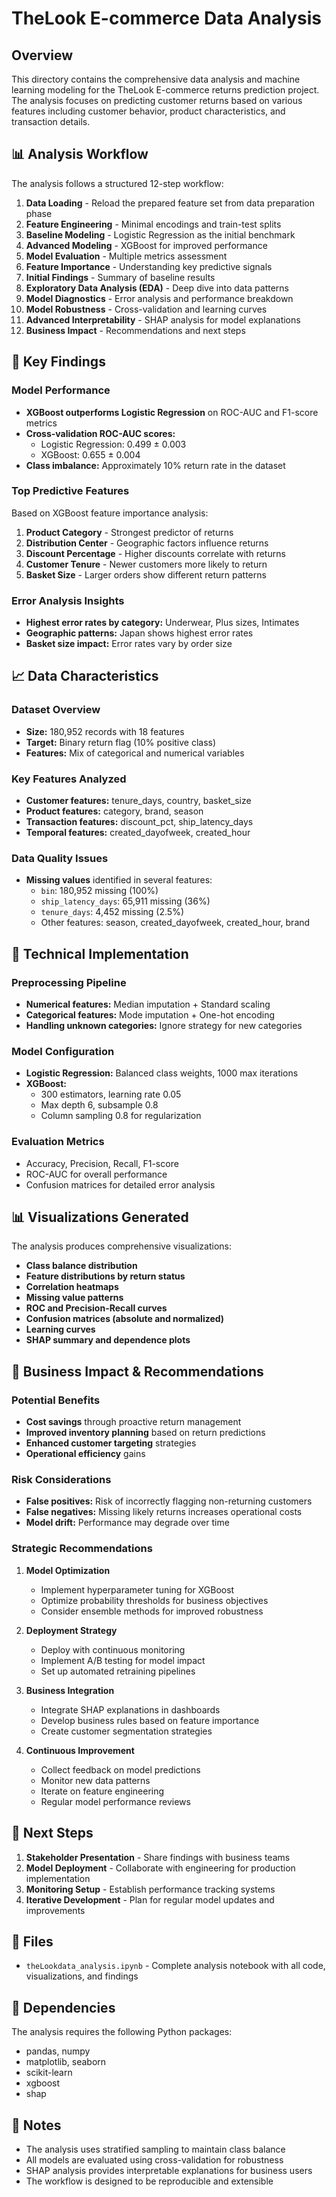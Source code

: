 # TheLook E-commerce Data Analysis

## Overview

This directory contains the comprehensive data analysis and machine learning modeling for the TheLook E-commerce returns prediction project. The analysis focuses on predicting customer returns based on various features including customer behavior, product characteristics, and transaction details.

## 📊 Analysis Workflow

The analysis follows a structured 12-step workflow:

1. **Data Loading** - Reload the prepared feature set from data preparation phase
2. **Feature Engineering** - Minimal encodings and train-test splits
3. **Baseline Modeling** - Logistic Regression as the initial benchmark
4. **Advanced Modeling** - XGBoost for improved performance
5. **Model Evaluation** - Multiple metrics assessment
6. **Feature Importance** - Understanding key predictive signals
7. **Initial Findings** - Summary of baseline results
8. **Exploratory Data Analysis (EDA)** - Deep dive into data patterns
9. **Model Diagnostics** - Error analysis and performance breakdown
10. **Model Robustness** - Cross-validation and learning curves
11. **Advanced Interpretability** - SHAP analysis for model explanations
12. **Business Impact** - Recommendations and next steps

## 🎯 Key Findings

### Model Performance
- **XGBoost outperforms Logistic Regression** on ROC-AUC and F1-score metrics
- **Cross-validation ROC-AUC scores:**
  - Logistic Regression: 0.499 ± 0.003
  - XGBoost: 0.655 ± 0.004
- **Class imbalance:** Approximately 10% return rate in the dataset

### Top Predictive Features
Based on XGBoost feature importance analysis:
1. **Product Category** - Strongest predictor of returns
2. **Distribution Center** - Geographic factors influence returns
3. **Discount Percentage** - Higher discounts correlate with returns
4. **Customer Tenure** - Newer customers more likely to return
5. **Basket Size** - Larger orders show different return patterns

### Error Analysis Insights
- **Highest error rates by category:** Underwear, Plus sizes, Intimates
- **Geographic patterns:** Japan shows highest error rates
- **Basket size impact:** Error rates vary by order size

## 📈 Data Characteristics

### Dataset Overview
- **Size:** 180,952 records with 18 features
- **Target:** Binary return flag (10% positive class)
- **Features:** Mix of categorical and numerical variables

### Key Features Analyzed
- **Customer features:** tenure_days, country, basket_size
- **Product features:** category, brand, season
- **Transaction features:** discount_pct, ship_latency_days
- **Temporal features:** created_dayofweek, created_hour

### Data Quality Issues
- **Missing values** identified in several features:
  - `bin`: 180,952 missing (100%)
  - `ship_latency_days`: 65,911 missing (36%)
  - `tenure_days`: 4,452 missing (2.5%)
  - Other features: season, created_dayofweek, created_hour, brand

## 🔧 Technical Implementation

### Preprocessing Pipeline
- **Numerical features:** Median imputation + Standard scaling
- **Categorical features:** Mode imputation + One-hot encoding
- **Handling unknown categories:** Ignore strategy for new categories

### Model Configuration
- **Logistic Regression:** Balanced class weights, 1000 max iterations
- **XGBoost:** 
  - 300 estimators, learning rate 0.05
  - Max depth 6, subsample 0.8
  - Column sampling 0.8 for regularization

### Evaluation Metrics
- Accuracy, Precision, Recall, F1-score
- ROC-AUC for overall performance
- Confusion matrices for detailed error analysis

## 📊 Visualizations Generated

The analysis produces comprehensive visualizations:
- **Class balance distribution**
- **Feature distributions by return status**
- **Correlation heatmaps**
- **Missing value patterns**
- **ROC and Precision-Recall curves**
- **Confusion matrices (absolute and normalized)**
- **Learning curves**
- **SHAP summary and dependence plots**

## 💼 Business Impact & Recommendations

### Potential Benefits
- **Cost savings** through proactive return management
- **Improved inventory planning** based on return predictions
- **Enhanced customer targeting** strategies
- **Operational efficiency** gains

### Risk Considerations
- **False positives:** Risk of incorrectly flagging non-returning customers
- **False negatives:** Missing likely returns increases operational costs
- **Model drift:** Performance may degrade over time

### Strategic Recommendations

1. **Model Optimization**
   - Implement hyperparameter tuning for XGBoost
   - Optimize probability thresholds for business objectives
   - Consider ensemble methods for improved robustness

2. **Deployment Strategy**
   - Deploy with continuous monitoring
   - Implement A/B testing for model impact
   - Set up automated retraining pipelines

3. **Business Integration**
   - Integrate SHAP explanations in dashboards
   - Develop business rules based on feature importance
   - Create customer segmentation strategies

4. **Continuous Improvement**
   - Collect feedback on model predictions
   - Monitor new data patterns
   - Iterate on feature engineering
   - Regular model performance reviews

## 🚀 Next Steps

1. **Stakeholder Presentation** - Share findings with business teams
2. **Model Deployment** - Collaborate with engineering for production implementation
3. **Monitoring Setup** - Establish performance tracking systems
4. **Iterative Development** - Plan for regular model updates and improvements

## 📁 Files

- `theLookdata_analysis.ipynb` - Complete analysis notebook with all code, visualizations, and findings

## 🔗 Dependencies

The analysis requires the following Python packages:
- pandas, numpy
- matplotlib, seaborn
- scikit-learn
- xgboost
- shap

## 📝 Notes

- The analysis uses stratified sampling to maintain class balance
- All models are evaluated using cross-validation for robustness
- SHAP analysis provides interpretable explanations for business users
- The workflow is designed to be reproducible and extensible 